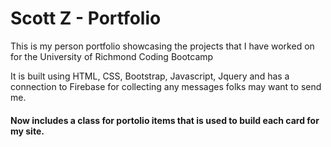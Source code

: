 # Scott Z - Portfolio

This is my person portfolio showcasing the projects that I have worked on for the University of Richmond Coding Bootcamp

It is built using HTML, CSS, Bootstrap, Javascript, Jquery and has a connection to Firebase for collecting any messages folks may want to send me. 

#### Now includes a class for portolio items that is used to build each card for my site.
